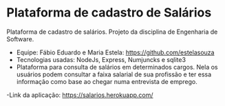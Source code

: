 # Plataforma de cadastro de Salários
Plataforma de cadastro de salários. Projeto da disciplina de Engenharia de Software.
- Equipe: Fábio Eduardo e Maria Estela: https://github.com/estelasouza
- Tecnologias usadas: NodeJs, Express, Numjuncks e sqlite3
- Plataforma para consulta de salários em determinados cargos. Nela os usuários podem consultar a faixa salarial de sua profissão e ter essa informação como base ao chegar numa entrevista de emprego.

-Link da aplicação: https://salarios.herokuapp.com/
